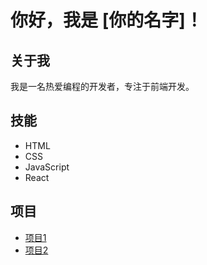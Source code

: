 # 你好，我是 [你的名字]！

## 关于我
我是一名热爱编程的开发者，专注于前端开发。

## 技能
- HTML
- CSS
- JavaScript
- React

## 项目
- [项目1](https://github.com/yourusername/project1)
- [项目2](https://github.com/yourusername/project2)
